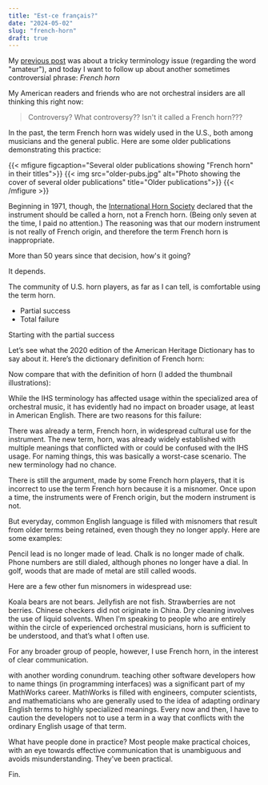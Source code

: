 ```yaml
---
title: "Est-ce français?"
date: "2024-05-02"
slug: "french-horn"
draft: true
---
```


My [previous post](https://www.hornjourney.com/post/2024/04/25/thinking-about-amateur/) was about a tricky terminology issue (regarding the word "amateur"), and today I want to follow up about another sometimes controversial phrase: *French horn*

My American readers and friends who are not orchestral insiders are all thinking this right now:

> Controversy? What controversy?? Isn't it called a French horn???

In the past, the term French horn was widely used in the U.S., both among musicians and the general public. Here are some older publications demonstrating this practice:

{{< mfigure figcaption="Several older publications showing \"French horn\" in their titles">}}
  {{< img src="older-pubs.jpg" alt="Photo showing the cover of several older publications" 
  title="Older publications">}}
{{< /mfigure >}}

Beginning in 1971, though, the [International Horn Society](https://hornsociety.org)  declared that the instrument should be called a horn, not a French horn. (Being only seven at the time, I paid no attention.) The reasoning was that our modern instrument is not really of French origin, and therefore the term French horn is inappropriate.

More than 50 years since that decision, how's it going?

It depends.

The community of U.S. horn players, as far as I can tell, is comfortable using the term horn.

- Partial success
- Total failure

Starting with the partial success

Let’s see what the 2020 edition of the American Heritage Dictionary has to say about it. Here’s the dictionary definition of French horn:  

Now compare that with the definition of horn (I added the thumbnail illustrations):

While the IHS terminology has affected usage within the specialized area of orchestral music, it has evidently had no impact on broader usage, at least in American English. There are two reasons for this failure:

There was already a term, French horn, in widespread cultural use for the instrument.
The new term, horn, was already widely established with multiple meanings that conflicted with or could be confused with the IHS usage.
For naming things, this was basically a worst-case scenario. The new terminology had no chance.

There is still the argument, made by some French horn players, that it is incorrect to use the term French horn because it is a misnomer. Once upon a time, the instruments were of French origin, but the modern instrument is not.

But everyday, common English language is filled with misnomers that result from older terms being retained, even though they no longer apply. Here are some examples:

Pencil lead is no longer made of lead.
Chalk is no longer made of chalk.
Phone numbers are still dialed, although phones no longer have a dial.
In golf, woods that are made of metal are still called woods.

Here are a few other fun misnomers in widespread use:

Koala bears are not bears.
Jellyfish are not fish.
Strawberries are not berries.
Chinese checkers did not originate in China.
Dry cleaning involves the use of liquid solvents.
When I’m speaking to people who are entirely within the circle of experienced orchestral musicians, horn is sufficient to be understood, and that’s what I often use.

For any broader group of people, however, I use French horn, in the interest of clear communication.

with another wording conundrum. teaching other software developers how to name things (in programming interfaces) was a significant part of my MathWorks career. MathWorks is filled with engineers, computer scientists, and mathematicians who are generally used to the idea of adapting ordinary English terms to highly specialized meanings. Every now and then, I have to caution the developers not to use a term in a way that conflicts with the ordinary English usage of that term.

What have people done in practice? Most people make practical choices, with an eye towards effective communication that is unambiguous and avoids misunderstanding. They've been practical.

Fin.